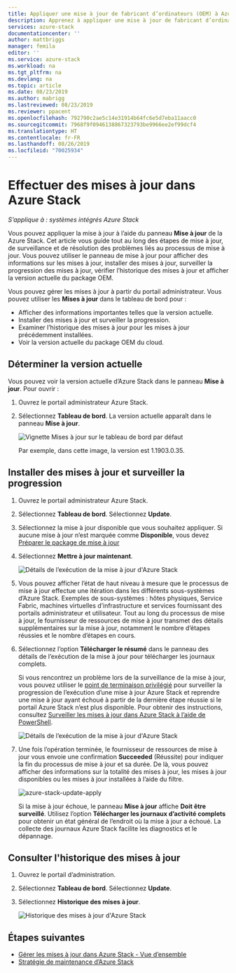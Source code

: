 ```yaml
---
title: Appliquer une mise à jour de fabricant d’ordinateurs (OEM) à Azure Stack | Microsoft Docs
description: Apprenez à appliquer une mise à jour de fabricant d’ordinateurs (OEM) à Azure Stack.
services: azure-stack
documentationcenter: ''
author: mattbriggs
manager: femila
editor: ''
ms.service: azure-stack
ms.workload: na
ms.tgt_pltfrm: na
ms.devlang: na
ms.topic: article
ms.date: 08/23/2019
ms.author: mabrigg
ms.lastreviewed: 08/23/2019
ms.reviewer: ppacent
ms.openlocfilehash: 792790c2ae5c14e31914b64fc6e5d7eba11aacc0
ms.sourcegitcommit: 7968f9f0946138867323793be9966ee2ef99dcf4
ms.translationtype: HT
ms.contentlocale: fr-FR
ms.lasthandoff: 08/26/2019
ms.locfileid: "70025934"
---
```

# <a name="apply-updates-in-azure-stack"></a>Effectuer des mises à jour dans Azure Stack

*S’applique à : systèmes intégrés Azure Stack*

Vous pouvez appliquer la mise à jour à l’aide du panneau **Mise à jour** de la Azure Stack. Cet article vous guide tout au long des étapes de mise à jour, de surveillance et de résolution des problèmes liés au processus de mise à jour. Vous pouvez utiliser le panneau de mise à jour pour afficher des informations sur les mises à jour, installer des mises à jour, surveiller la progression des mises à jour, vérifier l’historique des mises à jour et afficher la version actuelle du package OEM.

Vous pouvez gérer les mises à jour à partir du portail administrateur. Vous pouvez utiliser les **Mises à jour** dans le tableau de bord pour :

-   Afficher des informations importantes telles que la version actuelle.
-   Installer des mises à jour et surveiller la progression.
-   Examiner l’historique des mises à jour pour les mises à jour précédemment installées.
-   Voir la version actuelle du package OEM du cloud.

## <a name="determine-the-current-version"></a>Déterminer la version actuelle

Vous pouvez voir la version actuelle d’Azure Stack dans le panneau **Mise à jour**. Pour ouvrir :

1.  Ouvrez le portail administrateur Azure Stack.

2.  Sélectionnez **Tableau de bord**. La version actuelle apparaît dans le panneau **Mise à jour**.

    ![Vignette Mises à jour sur le tableau de bord par défaut](./media/azure-stack-update-apply/image1.png)

    Par exemple, dans cette image, la version est 1.1903.0.35.

## <a name="install-updates-and-monitor-progress"></a>Installer des mises à jour et surveiller la progression

1.  Ouvrez le portail administrateur Azure Stack.

2.  Sélectionnez **Tableau de bord**. Sélectionnez **Update**.

3.  Sélectionnez la mise à jour disponible que vous souhaitez appliquer. Si aucune mise à jour n’est marquée comme **Disponible**, vous devez [Préparer le package de mise à jour](azure-stack-update-prepare-package.md)

4.  Sélectionnez **Mettre à jour maintenant**.

    ![Détails de l’exécution de la mise à jour d'Azure Stack](./media/azure-stack-update-apply/image2.png)

5.  Vous pouvez afficher l’état de haut niveau à mesure que le processus de mise à jour effectue une itération dans les différents sous-systèmes d’Azure Stack. Exemples de sous-systèmes : hôtes physiques, Service Fabric, machines virtuelles d’infrastructure et services fournissant des portails administrateur et utilisateur. Tout au long du processus de mise à jour, le fournisseur de ressources de mise à jour transmet des détails supplémentaires sur la mise à jour, notamment le nombre d’étapes réussies et le nombre d’étapes en cours.

6.  Sélectionnez l’option **Télécharger le résumé** dans le panneau des détails de l’exécution de la mise à jour pour télécharger les journaux complets.

    Si vous rencontrez un problème lors de la surveillance de la mise à jour, vous pouvez utiliser le [point de terminaison privilégié](https://docs.microsoft.com/azure-stack/operator/azure-stack-privileged-endpoint) pour surveiller la progression de l’exécution d’une mise à jour Azure Stack et reprendre une mise à jour ayant échoué à partir de la dernière étape réussie si le portail Azure Stack n’est plus disponible. Pour obtenir des instructions, consultez [Surveiller les mises à jour dans Azure Stack à l’aide de PowerShell](azure-stack-update-monitor.md).

    ![Détails de l’exécution de la mise à jour d'Azure Stack](./media/azure-stack-update-apply/image3.png)

7.  Une fois l’opération terminée, le fournisseur de ressources de mise à jour vous envoie une confirmation **Succeeded** (Réussite) pour indiquer la fin du processus de mise à jour et sa durée. De là, vous pouvez afficher des informations sur la totalité des mises à jour, les mises à jour disponibles ou les mises à jour installées à l’aide du filtre.

    ![azure-stack-update-apply](./media/azure-stack-update-apply/image4.png)

    Si la mise à jour échoue, le panneau **Mise à jour** affiche **Doit être surveillé**. Utilisez l’option **Télécharger les journaux d’activité complets** pour obtenir un état général de l’endroit où la mise à jour a échoué. La collecte des journaux Azure Stack facilite les diagnostics et le dépannage.

## <a name="review-update-history"></a>Consulter l'historique des mises à jour

1.  Ouvrez le portail d’administration.

2.  Sélectionnez **Tableau de bord**. Sélectionnez **Update**.

3.  Sélectionnez **Historique des mises à jour**.

    ![Historique des mises à jour d'Azure Stack](./media/azure-stack-update-apply/image7.png)

## <a name="next-steps"></a>Étapes suivantes

-   [Gérer les mises à jour dans Azure Stack - Vue d’ensemble](https://docs.microsoft.com/azure-stack/operator/azure-stack-updates)  
-   [Stratégie de maintenance d’Azure Stack](https://docs.microsoft.com/azure-stack/operator/azure-stack-servicing-policy)  
